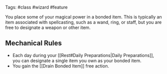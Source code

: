 Tags: #class #wizard #feature

You place some of your magical power in a bonded item. This is typically an item associated with spellcasting, such as a wand, ring, or staff, but you are free to designate a weapon or other item.

## Mechanical Rules

- Each day during your [[Rest#Daily Preparations|Daily Preparations]], you can designate a single item you own as your bonded item. 
- You gain the [[Drain Bonded Item]] free action.